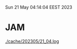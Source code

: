 Sun 21 May 04:14:04 EEST 2023
# JAM
<a href='./cache/202305/21_04.log'>./cache/202305/21_04.log</a>

